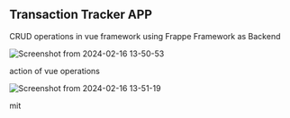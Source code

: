 ## Transaction Tracker APP

CRUD operations in vue framework using Frappe Framework as Backend

![Screenshot from 2024-02-16 13-50-53](https://github.com/harivigneshG/Transaction-Tracker/assets/60092946/829adbf2-bd63-41ae-b6e9-102123dfbabf)


action of vue operations

![Screenshot from 2024-02-16 13-51-19](https://github.com/harivigneshG/Transaction-Tracker/assets/60092946/1f274413-457c-460d-b6a6-9df1eb68cbf0)



mit
